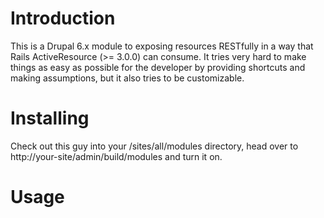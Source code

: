 Introduction
============

This is a Drupal 6.x module to exposing resources RESTfully in a way that
Rails ActiveResource (>= 3.0.0) can consume. It tries very hard to make things
as easy as possible for the developer by providing shortcuts and making
assumptions, but it also tries to be customizable.


Installing
==========

Check out this guy into your /sites/all/modules directory, head over to
http://your-site/admin/build/modules and turn it on.


Usage
=====
